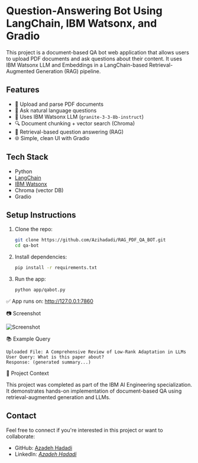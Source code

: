 # Question-Answering Bot Using LangChain, IBM Watsonx, and Gradio

This project is a document-based QA bot web application that allows users to upload PDF documents and ask questions about their content. It uses IBM Watsonx LLM and Embeddings in a LangChain-based Retrieval-Augmented Generation (RAG) pipeline.

## Features

- 📄 Upload and parse PDF documents
- 🤖 Ask natural language questions
- 🧠 Uses IBM Watsonx LLM (`granite-3-3-8b-instruct`)
- 🔍 Document chunking + vector search (Chroma)
- 🎯 Retrieval-based question answering (RAG)
- 🌐 Simple, clean UI with Gradio

## Tech Stack

- Python
- [LangChain](https://www.langchain.com/)
- [IBM Watsonx](https://www.ibm.com/products/watsonx)
- Chroma (vector DB)
- Gradio

## Setup Instructions

1. Clone the repo:
   ```bash
   git clone https://github.com/Azihadadi/RAG_PDF_QA_BOT.git
   cd qa-bot

2. Install dependencies:
   ```bash
   pip install -r requirements.txt
3. Run the app:
   ```bash
   python app/qabot.py

✅ App runs on: http://127.0.0.1:7860

📷 Screenshot

![Screenshot](assets/QA_bot.jpg)

📚 Example Query

    Uploaded File: A Comprehensive Review of Low-Rank Adaptation in LLMs
    User Query: What is this paper about?
    Response: (generated summary...)

📌 Project Context

This project was completed as part of the IBM AI Engineering specialization. It demonstrates hands-on implementation of document-based QA using retrieval-augmented generation and LLMs.


## Contact

Feel free to connect if you're interested in this project or want to collaborate:

- GitHub: [Azadeh Hadadi](https://github.com/Azihadadi)
- LinkedIn: _[َAzadeh Hadadi](https://www.linkedin.com/in/azadeh-hadadi/)_  


   

